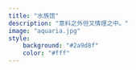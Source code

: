 ```yaml
---
title: "水族馆"
description: "意料之外但又情理之中。"
image: "aquaria.jpg"
style:
    background: "#2a9d8f"
    color: "#fff"
---
```

